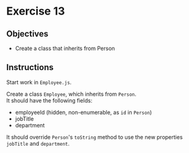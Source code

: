 # Exercise 13

## Objectives
* Create a class that inherits from Person

## Instructions

Start work in `Employee.js`.

Create a class `Employee`, which inherits from `Person`.  
It should have the following fields:  
* employeeId (hidden, non-enumerable, as `id` in `Person`)
* jobTitle
* department

It should override `Person`'s `toString` method to use the new properties `jobTitle`
and `department`.  
 